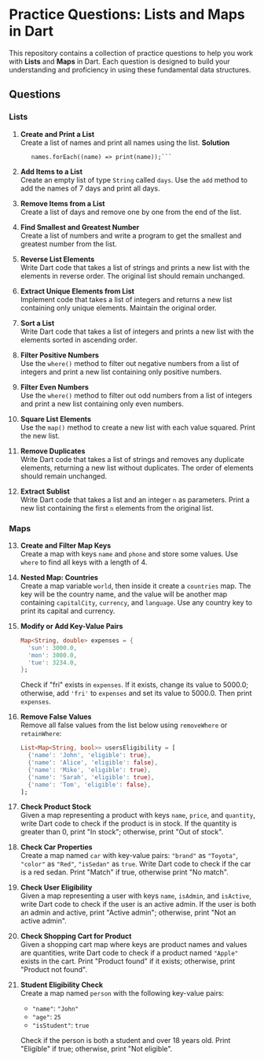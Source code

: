 # Practice Questions: Lists and Maps in Dart

This repository contains a collection of practice questions to help you work with **Lists** and **Maps** in Dart. Each question is designed to build your understanding and proficiency in using these fundamental data structures.

## Questions

### Lists

1. **Create and Print a List**  
    Create a list of names and print all names using the list.
   **Solution**

   ````List<String> names = ['Bilal', 'Kamran', 'Rohan'];
      names.forEach((name) => print(name));```
   ````

2. **Add Items to a List**  
   Create an empty list of type `String` called `days`. Use the `add` method to add the names of 7 days and print all days.

3. **Remove Items from a List**  
   Create a list of days and remove one by one from the end of the list.

4. **Find Smallest and Greatest Number**  
   Create a list of numbers and write a program to get the smallest and greatest number from the list.

5. **Reverse List Elements**  
   Write Dart code that takes a list of strings and prints a new list with the elements in reverse order. The original list should remain unchanged.

6. **Extract Unique Elements from List**  
   Implement code that takes a list of integers and returns a new list containing only unique elements. Maintain the original order.

7. **Sort a List**  
   Write Dart code that takes a list of integers and prints a new list with the elements sorted in ascending order.

8. **Filter Positive Numbers**  
   Use the `where()` method to filter out negative numbers from a list of integers and print a new list containing only positive numbers.

9. **Filter Even Numbers**  
   Use the `where()` method to filter out odd numbers from a list of integers and print a new list containing only even numbers.

10. **Square List Elements**  
    Use the `map()` method to create a new list with each value squared. Print the new list.

11. **Remove Duplicates**  
    Write Dart code that takes a list of strings and removes any duplicate elements, returning a new list without duplicates. The order of elements should remain unchanged.

12. **Extract Sublist**  
    Write Dart code that takes a list and an integer `n` as parameters. Print a new list containing the first `n` elements from the original list.

### Maps

13. **Create and Filter Map Keys**  
    Create a map with keys `name` and `phone` and store some values. Use `where` to find all keys with a length of 4.

14. **Nested Map: Countries**  
    Create a map variable `world`, then inside it create a `countries` map. The key will be the country name, and the value will be another map containing `capitalCity`, `currency`, and `language`. Use any country key to print its capital and currency.

15. **Modify or Add Key-Value Pairs**

    ```dart
    Map<String, double> expenses = {
      'sun': 3000.0,
      'mon': 3000.0,
      'tue': 3234.0,
    };
    ```

    Check if "fri" exists in `expenses`. If it exists, change its value to 5000.0; otherwise, add `'fri'` to `expenses` and set its value to 5000.0. Then print `expenses`.

16. **Remove False Values**  
    Remove all false values from the list below using `removeWhere` or `retainWhere`:

    ```dart
    List<Map<String, bool>> usersEligibility = [
      {'name': 'John', 'eligible': true},
      {'name': 'Alice', 'eligible': false},
      {'name': 'Mike', 'eligible': true},
      {'name': 'Sarah', 'eligible': true},
      {'name': 'Tom', 'eligible': false},
    ];
    ```

17. **Check Product Stock**  
    Given a map representing a product with keys `name`, `price`, and `quantity`, write Dart code to check if the product is in stock. If the quantity is greater than 0, print "In stock"; otherwise, print "Out of stock".

18. **Check Car Properties**  
    Create a map named `car` with key-value pairs: `"brand"` as `"Toyota"`, `"color"` as `"Red"`, `"isSedan"` as `true`. Write Dart code to check if the car is a red sedan. Print "Match" if true, otherwise print "No match".

19. **Check User Eligibility**  
    Given a map representing a user with keys `name`, `isAdmin`, and `isActive`, write Dart code to check if the user is an active admin. If the user is both an admin and active, print "Active admin"; otherwise, print "Not an active admin".

20. **Check Shopping Cart for Product**  
    Given a shopping cart map where keys are product names and values are quantities, write Dart code to check if a product named `"Apple"` exists in the cart. Print "Product found" if it exists; otherwise, print "Product not found".

21. **Student Eligibility Check**  
    Create a map named `person` with the following key-value pairs:

    - `"name"`: `"John"`
    - `"age"`: `25`
    - `"isStudent"`: `true`

    Check if the person is both a student and over 18 years old. Print "Eligible" if true; otherwise, print "Not eligible".
